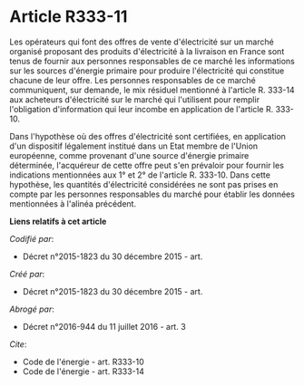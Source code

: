 # Article R333-11

Les opérateurs qui font des offres de vente d'électricité sur un marché organisé proposant des produits d'électricité à la
livraison en France sont tenus de fournir aux personnes responsables de ce marché les informations sur les sources d'énergie
primaire pour produire l'électricité qui constitue chacune de leur offre. Les personnes responsables de ce marché
communiquent, sur demande, le mix résiduel mentionné à l'article R. 333-14 aux acheteurs d'électricité sur le marché qui
l'utilisent pour remplir l'obligation d'information qui leur incombe en application de l'article R. 333-10. 

Dans l'hypothèse où des offres d'électricité sont certifiées, en application d'un dispositif légalement institué dans un Etat
membre de l'Union européenne, comme provenant d'une source d'énergie primaire déterminée, l'acquéreur de cette offre peut
s'en prévaloir pour fournir les indications mentionnées aux 1° et 2° de l'article R. 333-10. Dans cette hypothèse, les
quantités d'électricité considérées ne sont pas prises en compte par les personnes responsables du marché pour établir les
données mentionnées à l'alinéa précédent.

**Liens relatifs à cet article**

_Codifié par_:

  - Décret n°2015-1823 du 30 décembre 2015 - art.

_Créé par_:

  - Décret n°2015-1823 du 30 décembre 2015 - art.

_Abrogé par_:

  - Décret n°2016-944 du 11 juillet 2016 - art. 3

_Cite_:

  - Code de l'énergie - art. R333-10
  - Code de l'énergie - art. R333-14
